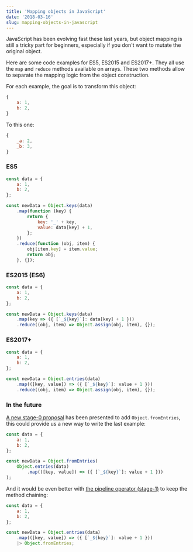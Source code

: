 ```yaml
---
title: 'Mapping objects in JavaScript'
date: '2018-03-16'
slug: mapping-objects-in-javascript
---
```


JavaScript has been evolving fast these last years, but object mapping is still a tricky part for beginners, especially if you don't want to mutate the original object.

Here are some code examples for ES5, ES2015 and ES2017+.<!-- excerpt-end --> They all use the `map` and `reduce` methods available on arrays. These two methods allow to separate the mapping logic from the object construction.

For each example, the goal is to transform this object:

```js
{
    a: 1,
    b: 2,
}
```

To this one:

```js
{
    _a: 2,
    _b: 3,
}
```

### ES5

```js
const data = {
    a: 1,
    b: 2,
};

const newData = Object.keys(data)
    .map(function (key) {
        return {
            key: '_' + key,
            value: data[key] + 1,
        };
    })
    .reduce(function (obj, item) {
        obj[item.key] = item.value;
        return obj;
    }, {});
```

### ES2015 (ES6)

```js
const data = {
    a: 1,
    b: 2,
};

const newData = Object.keys(data)
    .map(key => ({ [`_${key}`]: data[key] + 1 }))
    .reduce((obj, item) => Object.assign(obj, item), {});
```

### ES2017+

```js
const data = {
    a: 1,
    b: 2,
};

const newData = Object.entries(data)
    .map(([key, value]) => ({ [`_${key}`]: value + 1 }))
    .reduce((obj, item) => Object.assign(obj, item), {});
```

### In the future

[A new stage-0 proposal](https://github.com/bakkot/object-from-entries) has been presented to add `Object.fromEntries`, this could provide us a new way to write the last example:

```js
const data = {
    a: 1,
    b: 2,
};

const newData = Object.fromEntries(
    Object.entries(data)
        .map(([key, value]) => ({ [`_${key}`]: value + 1 }))
);
```

And it would be even better with [the pipeline operator (stage-1)](https://github.com/tc39/proposal-pipeline-operator) to keep the method chaining:

```js
const data = {
    a: 1,
    b: 2,
};

const newData = Object.entries(data)
    .map(([key, value]) => ({ [`_${key}`]: value + 1 }))
    |> Object.fromEntries;
```
